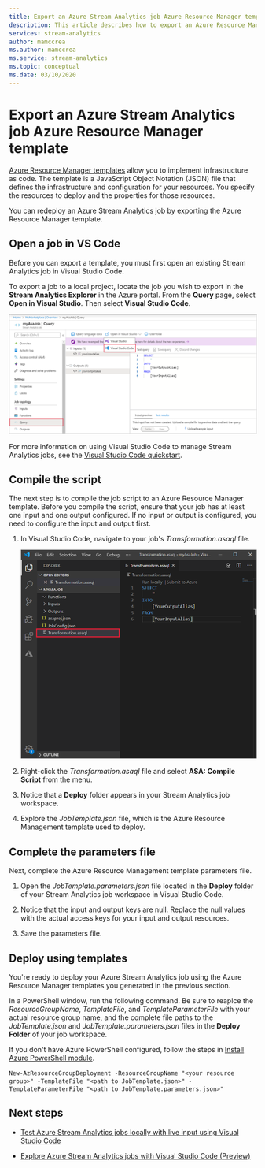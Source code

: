 ```yaml
---
title: Export an Azure Stream Analytics job Azure Resource Manager template 
description: This article describes how to export an Azure Resource Manager template for your Azure Stream Analytics job.
services: stream-analytics
author: mamccrea
ms.author: mamccrea
ms.service: stream-analytics
ms.topic: conceptual
ms.date: 03/10/2020
---
```


# Export an Azure Stream Analytics job Azure Resource Manager template

[Azure Resource Manager templates](../azure-resource-manager/templates/overview.md) allow you to implement infrastructure as code. The template is a JavaScript Object Notation (JSON) file that defines the infrastructure and configuration for your resources. You specify the resources to deploy and the properties for those resources.

You can redeploy an Azure Stream Analytics job by exporting the Azure Resource Manager template.

## Open a job in VS Code

Before you can export a template, you must first open an existing Stream Analytics job in Visual Studio Code. 

To export a job to a local project, locate the job you wish to export in the **Stream Analytics Explorer** in the Azure portal. From the **Query** page, select **Open in Visual Studio**. Then select **Visual Studio Code**.

![Open Stream Analytics job in Visual Studio Code](./media/resource-manager-export/open-job-vs-code.png)

For more information on using Visual Studio Code to manage Stream Analytics jobs, see the [Visual Studio Code quickstart](quick-create-vs-code.md).

## Compile the script 

The next step is to compile the job script to an Azure Resource Manager template. Before you compile the script, ensure that your job has at least one input and one output configured. If no input or output is configured, you need to configure the input and output first.

1. In Visual Studio Code, navigate to your job's *Transformation.asaql* file.

   ![Transformation.asaql file in Visual Studio Code](./media/resource-manager-export/transformation-asaql.png)

1. Right-click the *Transformation.asaql* file and select **ASA: Compile Script** from the menu.

1. Notice that a **Deploy** folder appears in your Stream Analytics job workspace.

1. Explore the *JobTemplate.json* file, which is the Azure Resource Management template used to deploy.

## Complete the parameters file

Next, complete the Azure Resource Management template parameters file.

1. Open the *JobTemplate.parameters.json* file located in the **Deploy** folder of your Stream Analytics job workspace in Visual Studio Code.

1. Notice that the input and output keys are null. Replace the null values with the actual access keys for your input and output resources.

1. Save the parameters file.

## Deploy using templates

You're ready to deploy your Azure Stream Analytics job using the Azure Resource Manager templates you generated in the previous section.

In a PowerShell window, run the following command. Be sure to reaplce the *ResourceGroupName*, *TemplateFile*, and *TemplateParameterFile* with your actual resource group name, and the complete file paths to the *JobTemplate.json* and *JobTemplate.parameters.json* files in the **Deploy Folder** of your job workspace.

If you don't have Azure PowerShell configured, follow the steps in [Install Azure PowerShell module](https://docs.microsoft.com/powershell/azure/install-Az-ps).

```azurepowershell
New-AzResourceGroupDeployment -ResourceGroupName "<your resource group>" -TemplateFile "<path to JobTemplate.json>" -TemplateParameterFile "<path to JobTemplate.parameters.json>"
```

## Next steps

* [Test Azure Stream Analytics jobs locally with live input using Visual Studio Code](visual-studio-code-local-run-live-input.md)

* [Explore Azure Stream Analytics jobs with Visual Studio Code (Preview)](visual-studio-code-explore-jobs.md)
